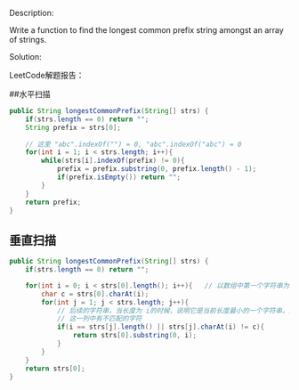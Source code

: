 Description:

Write a function to find the longest common prefix string amongst an array of strings.

Solution:

LeetCode解题报告：

##水平扫描

```java
public String longestCommonPrefix(String[] strs) {
    if(strs.length == 0) return "";
    String prefix = strs[0];
    
    // 这里 "abc".indexOf("") = 0, "abc".indexOf("abc") = 0
    for(int i = 1; i < strs.length; i++){
        while(strs[i].indexOf(prefix) != 0){
            prefix = prefix.substring(0, prefix.length() - 1);
            if(prefix.isEmpty()) return "";
        }
    }
    return prefix;
}
```

## 垂直扫描

```java
public String longestCommonPrefix(String[] strs) {
    if(strs.length == 0) return "";

    for(int i = 0; i < strs[0].length(); i++){   // 以数组中第一个字符串为参考
        char c = strs[0].charAt(i);
        for(int j = 1; j < strs.length; j++){
            // 后续的字符串，当长度为 i的时候，说明它是当前长度最小的一个字符串，且匹配所有的前缀 
            // 这一列中有不匹配的字符
            if(i == strs[j].length() || strs[j].charAt(i) != c){
                return strs[0].substring(0, i);
            }
        }
    }
    return strs[0];
}
```
